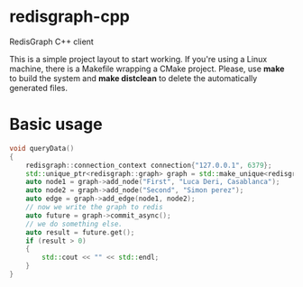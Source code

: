 # redisgraph-cpp
RedisGraph C++ client

This is a simple project layout to start working.
If you're using a Linux machine, there is a Makefile wrapping a CMake project.
Please, use __make__ to build the system and __make distclean__ to delete the automatically generated files.
# Basic usage
```c++
void queryData()
{
    redisgraph::connection_context connection{"127.0.0.1", 6379};
    std::unique_ptr<redisgraph::graph> graph = std::make_unique<redisgraph::graph>("Collegues", connection);
    auto node1 = graph->add_node("First", "Luca Deri, Casablanca");
    auto node2 = graph->add_node("Second", "Simon perez");
    auto edge = graph->add_edge(node1, node2);
    // now we write the graph to redis
    auto future = graph->commit_async();
    // we do something else.
    auto result = future.get();
    if (result > 0) 
    {
        std::cout << "" << std::endl;
    }
}
```